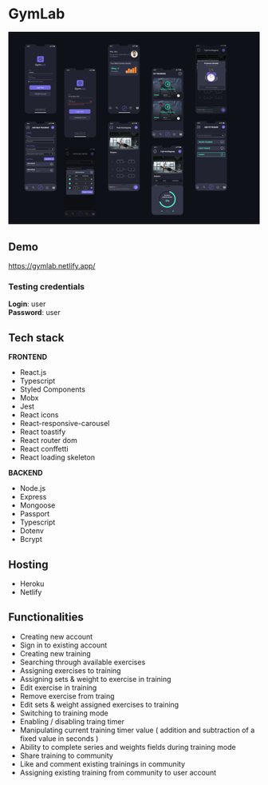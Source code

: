 # GymLab


![](src/assets/img/app-preview.png)

## Demo

https://gymlab.netlify.app/

### Testing credentials

**Login**: user  
**Password**: user  

## Tech stack

**FRONTEND**
- React.js
- Typescript
- Styled Components
- Mobx
- Jest
- React icons
- React-responsive-carousel
- React toastify
- React router dom
- React conffetti
- React loading skeleton

**BACKEND**
- Node.js
- Express
- Mongoose
- Passport
- Typescript
- Dotenv
- Bcrypt

## Hosting

- Heroku
- Netlify

## Functionalities

- Creating new account
- Sign in to existing account
- Creating new training
- Searching through available exercises
- Assigning exercises to training
- Assigning sets & weight to exercise in training
- Edit exercise in training
- Remove exercise from traing
- Edit sets & weight assigned exercises to training
- Switching to training mode
- Enabling / disabling traing timer
- Manipulating current training timer value ( addition and subtraction of a fixed value in seconds )
- Ability to complete series and weights fields during training mode  
- Share training to community
- Like and comment existing trainings in community
- Assigning existing training from community to user account
